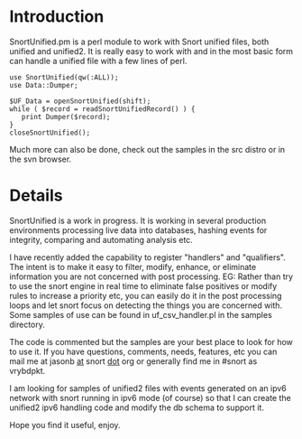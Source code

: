 # Introduction #

SnortUnified.pm is a perl module to work with Snort unified files, both unified and unified2. It is really easy to work with and in the most basic form can handle a unified file with a few lines of perl.

```
use SnortUnified(qw(:ALL));
use Data::Dumper;

$UF_Data = openSnortUnified(shift);
while ( $record = readSnortUnifiedRecord() ) {
   print Dumper($record);
}
closeSnortUnified();
```

Much more can also be done, check out the samples in the src distro or in the svn browser.

# Details #

SnortUnified is a work in progress. It is working in several production environments processing live data into databases, hashing events for integrity, comparing and automating analysis etc.

I have recently added the capability to register "handlers" and "qualifiers". The intent is to make it easy to filter, modify, enhance, or eliminate information you are not concerned with post processing. EG: Rather than try to use the snort engine in real time to eliminate false positives or modify rules to increase a priority etc, you can easily do it in the post processing loops and let snort focus on detecting the things you are concerned with. Some samples of use can be found in uf\_csv\_handler.pl in the samples directory.

The code is commented but the samples are your best place to look for how to use it. If you have questions, comments, needs, features, etc you can mail me at jasonb [at](at.md) snort [dot](dot.md) org or generally find me in #snort as vrybdpkt.

I am looking for samples of unified2 files with events generated on an ipv6 network with snort running in ipv6 mode (of course) so that I can create the unified2 ipv6 handling code and modify the db schema to support it.

Hope you find it useful, enjoy.